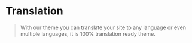 # Translation

> With our theme you can translate your site to any language or even multiple languages, it is 100% translation ready theme. 